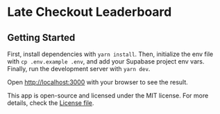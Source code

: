 # Late Checkout Leaderboard

## Getting Started

First, install dependencies with `yarn install`. Then, initialize the env file with `cp .env.example .env`, and add your Supabase project env vars. Finally, run the development server with `yarn dev`.

Open [http://localhost:3000](http://localhost:3000) with your browser to see the result.

This app is open-source and licensed under the MIT license. For more details, check the [License file](LICENSE).
